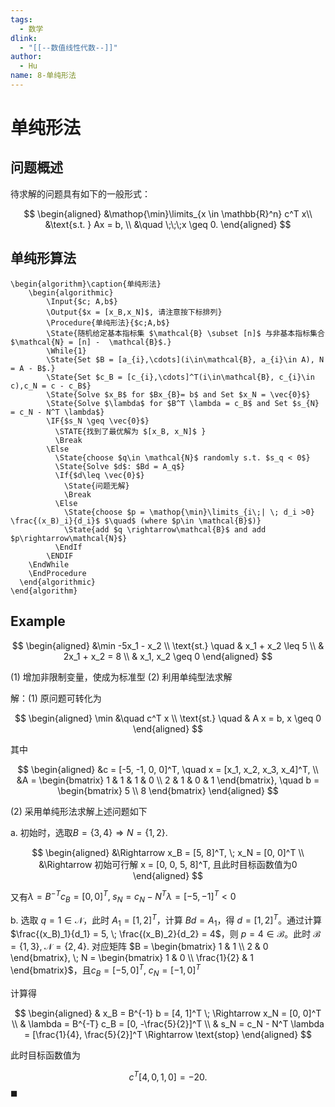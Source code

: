 ```yaml
---
tags:
  - 数学
dlink:
  - "[[--数值线性代数--]]"
author:
  - Hu
name: 8-单纯形法
---
```


# 单纯形法

## 问题概述

待求解的问题具有如下的一般形式：

$$
\begin{aligned}
&\mathop{\min}\limits_{x \in \mathbb{R}^n} c^T x\\
&\text{s.t. } Ax = b, \\
&\quad \;\;\;x \geq 0.
\end{aligned}
$$

## 单纯形算法

```pseudo
\begin{algorithm}\caption{单纯形法}
    \begin{algorithmic}
	    \Input{$c; A,b$}
	    \Output{$x = [x_B,x_N]$, 请注意按下标排列}
	    \Procedure{单纯形法}{$c;A,b$}
	    \State{随机给定基本指标集 $\mathcal{B} \subset [n]$ 与非基本指标集合 $\mathcal{N} = [n] -  \mathcal{B}$.}
        \While{1}
        \State{Set $B = [a_{i},\cdots](i\in\mathcal{B}, a_{i}\in A), N = A - B$.}
	    \State{Set $c_B = [c_{i},\cdots]^T(i\in\mathcal{B}, c_{i}\in c),c_N = c - c_B$}
	    \State{Solve $x_B$ for $Bx_{B}= b$ and Set $x_N = \vec{0}$}
	    \State{Solve $\lambda$ for $B^T \lambda = c_B$ and Set $s_{N} = c_N - N^T \lambda$}
        \IF{$s_N \geq \vec{0}$}
          \STATE{找到了最优解为 $[x_B, x_N]$ }
          \Break
		\Else
		  \State{choose $q\in \mathcal{N}$ randomly s.t. $s_q < 0$}
		  \State{Solve $d$: $Bd = A_q$}
		  \If{$d\leq \vec{0}$}
		    \State{问题无解}
		    \Break
		  \Else
		    \State{choose $p = \mathop{\min}\limits_{i\;| \; d_i >0} \frac{(x_B)_i}{d_i}$ $\quad$ (where $p\in \mathcal{B}$)}
		    \State{add $q \rightarrow\mathcal{B}$ and add $p\rightarrow\mathcal{N}$}
          \EndIf		  
        \ENDIF
	\EndWhile
	\EndProcedure
  \end{algorithmic}
\end{algorithm}
```

## Example

$$
\begin{aligned}
&\min -5x_1 - x_2 \\
\text{st.} \quad & x_1 + x_2 \leq 5 \\
& 2x_1 + x_2 = 8 \\
& x_1, x_2 \geq 0
\end{aligned}
$$

(1) 增加非限制变量，使成为标准型
(2) 利用单纯型法求解

解：(1) 原问题可转化为

$$
\begin{aligned}
\min &\quad c^T x \\
\text{st.} \quad & A x = b, x \geq 0
\end{aligned}
$$

其中

$$
\begin{aligned}
&c = [-5, -1, 0, 0]^T, \quad x = [x_1, x_2, x_3, x_4]^T, \\
&A = \begin{bmatrix} 1 & 1 & 1 & 0 \\ 2 & 1 & 0 & 1 \end{bmatrix}, \quad b = \begin{bmatrix} 5 \\ 8 \end{bmatrix}
\end{aligned}
$$

(2) 采用单纯形法求解上述问题如下

a. 初始时，选取$B = \{ 3, 4 \} \Rightarrow N = \{ 1, 2 \}$.

$$
\begin{aligned}
&\Rightarrow x_B = [5, 8]^T, \; x_N = [0, 0]^T \\
&\Rightarrow 初始可行解 x = [0, 0, 5, 8]^T, 且此时目标函数值为0
\end{aligned}
$$

又有$\lambda = B^{-T} c_B = [0, 0]^T, \; s_N = c_N - N^T \lambda = [-5, -1]^T < 0$

b. 选取 $q = 1\in\mathcal{N}$，此时 $A_1 = [1, 2]^T$，计算 $Bd = A_1$，得 $d = [1, 2]^T$。通过计算 $\frac{(x_B)_1}{d_1} = 5, \; \frac{(x_B)_2}{d_2} = 4$，则 $p = 4\in \mathcal{B}$。此时 $\mathcal{B} = \{1, 3\}, \; \mathcal{N} = \{2, 4\}.$ 对应矩阵 $B = \begin{bmatrix} 1 & 1 \\ 2 & 0 \end{bmatrix}, \; N = \begin{bmatrix} 1 & 0 \\ \frac{1}{2} & 1 \end{bmatrix}$，且$c_B = [-5, 0]^T, \; c_N = [-1, 0]^T$

计算得

$$
\begin{aligned}
& x_B = B^{-1} b = [4, 1]^T \; \Rightarrow x_N = [0, 0]^T \\
& \lambda = B^{-T} c_B = [0, -\frac{5}{2}]^T \\
& s_N = c_N - N^T \lambda = [\frac{1}{4}, \frac{5}{2}]^T \Rightarrow \text{stop}
\end{aligned}
$$

此时目标函数值为

$$
c^T [4, 0, 1, 0] = -20.
$$
$\blacksquare$